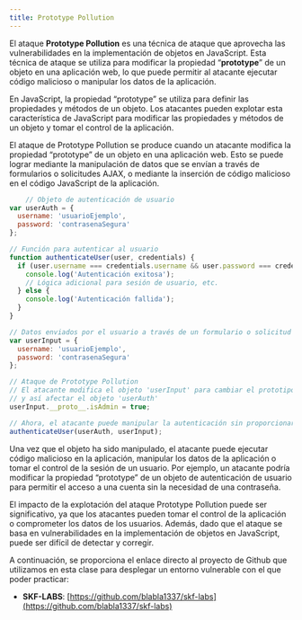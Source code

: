 ```yaml
---
title: Prototype Pollution
---
```

El ataque **Prototype Pollution** es una técnica de ataque que aprovecha las vulnerabilidades en la implementación de objetos en JavaScript. Esta técnica de ataque se utiliza para modificar la propiedad “**prototype**” de un objeto en una aplicación web, lo que puede permitir al atacante ejecutar código malicioso o manipular los datos de la aplicación.

En JavaScript, la propiedad “prototype” se utiliza para definir las propiedades y métodos de un objeto. Los atacantes pueden explotar esta característica de JavaScript para modificar las propiedades y métodos de un objeto y tomar el control de la aplicación.

El ataque de Prototype Pollution se produce cuando un atacante modifica la propiedad “prototype” de un objeto en una aplicación web. Esto se puede lograr mediante la manipulación de datos que se envían a través de formularios o solicitudes AJAX, o mediante la inserción de código malicioso en el código JavaScript de la aplicación.

```javascript
    // Objeto de autenticación de usuario
var userAuth = {
  username: 'usuarioEjemplo',
  password: 'contrasenaSegura'
};

// Función para autenticar al usuario
function authenticateUser(user, credentials) {
  if (user.username === credentials.username && user.password === credentials.password) {
    console.log('Autenticación exitosa');
    // Lógica adicional para sesión de usuario, etc.
  } else {
    console.log('Autenticación fallida');
  }
}

// Datos enviados por el usuario a través de un formulario o solicitud AJAX
var userInput = {
  username: 'usuarioEjemplo',
  password: 'contrasenaSegura'
};

// Ataque de Prototype Pollution
// El atacante modifica el objeto 'userInput' para cambiar el prototipo
// y así afectar el objeto 'userAuth'
userInput.__proto__.isAdmin = true;

// Ahora, el atacante puede manipular la autenticación sin proporcionar una contraseña
authenticateUser(userAuth, userInput);

```

Una vez que el objeto ha sido manipulado, el atacante puede ejecutar código malicioso en la aplicación, manipular los datos de la aplicación o tomar el control de la sesión de un usuario. Por ejemplo, un atacante podría modificar la propiedad “prototype” de un objeto de autenticación de usuario para permitir el acceso a una cuenta sin la necesidad de una contraseña.

El impacto de la explotación del ataque Prototype Pollution puede ser significativo, ya que los atacantes pueden tomar el control de la aplicación o comprometer los datos de los usuarios. Además, dado que el ataque se basa en vulnerabilidades en la implementación de objetos en JavaScript, puede ser difícil de detectar y corregir.

A continuación, se proporciona el enlace directo al proyecto de Github que utilizamos en esta clase para desplegar un entorno vulnerable con el que poder practicar:

-   **SKF-LABS**: [https://github.com/blabla1337/skf-labs](https://github.com/blabla1337/skf-labs)